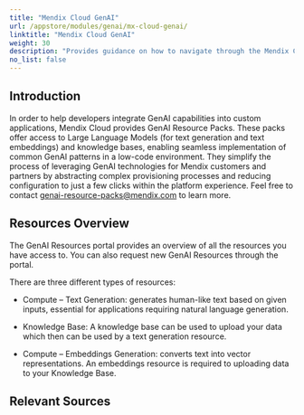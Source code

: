 ```yaml
---
title: "Mendix Cloud GenAI"
url: /appstore/modules/genai/mx-cloud-genai/
linktitle: "Mendix Cloud GenAI"
weight: 30
description: "Provides guidance on how to navigate through the Mendix Cloud GenAI Resource Packs."
no_list: false
---
```


## Introduction

In order to help developers integrate GenAI capabilities into custom applications, Mendix Cloud provides GenAI Resource Packs. These packs offer access to Large Language Models (for text generation and text embeddings) and knowledge bases, enabling seamless implementation of common GenAI patterns in a low-code environment. They simplify the process of leveraging GenAI technologies for Mendix customers and partners by abstracting complex provisioning processes and reducing configuration to just a few clicks within the platform experience. Feel free to contact [genai-resource-packs@mendix.com](mailto:genai-resource-packs@mendix.com) to learn more.

## Resources Overview

The GenAI Resources portal provides an overview of all the resources you have access to. You can also request new GenAI Resources through the portal.  

There are three different types of resources: 

* Compute – Text Generation: generates human-like text based on given inputs, essential for applications requiring natural language generation. 

* Knowledge Base: A knowledge base can be used to upload your data which then can be used by a text generation resource. 

* Compute – Embeddings Generation: converts text into vector representations. An embeddings resource is required to uploading data to your Knowledge Base. 

## Relevant Sources
